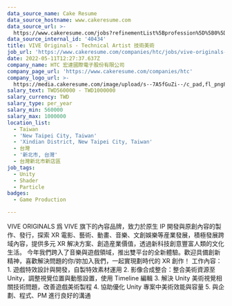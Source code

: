 ```yaml
---
data_source_name: Cake Resume
data_source_hostname: www.cakeresume.com
data_source_url: >-
  https://www.cakeresume.com/jobs?refinementList%5Bprofession%5D%5B0%5D=game-production&range%5Bsalary_range%5D%5Bmin%5D=1000000
data_source_internal_id: '40434'
title: VIVE Originals - Technical Artist 技術美術
job_url: 'https://www.cakeresume.com/companies/htc/jobs/vive-originals-technical-artist'
date: 2022-05-11T12:27:37.637Z
company_name: HTC 宏達國際電子股份有限公司
company_page_url: 'https://www.cakeresume.com/companies/htc'
company_logo_url: >-
  https://media.cakeresume.com/image/upload/s--7A5fGuZi--/c_pad,fl_png8,h_200,w_200/yogdqowu49ejouq8izp6.png
salary_text: TWD560000 - TWD1000000
salary_currency: TWD
salary_type: per_year
salary_min: 560000
salary_max: 1000000
location_list:
  - Taiwan
  - 'New Taipei City, Taiwan'
  - 'Xindian District, New Taipei City, Taiwan'
  - 台灣
  - '新北市, 台灣'
  - 台灣新北市新店區
job_tags:
  - Unity
  - Shader
  - Particle
badges:
  - Game Production

---
```


VIVE ORIGINALS 爲 VIVE 旗下的內容品牌，致力於原生 IP 開發與原創內容的製作、發行，探索 XR 電影、藝術、動畫、音樂、文創娛樂等産業發展，積極發展跨域內容，提供多元 XR 解决方案、創造産業價值，透過新科技創意豐富人類的文化生活。 今年我們跨入了音樂與遊戲領域，推出雙平台的全新體驗。歡迎具備創新精神，喜歡解決問題的你/妳加入我們，一起實現劃時代的 XR 創作！ 工作內容： 1. 遊戲特效設計與開發，自製特效素材運用 2. 影像合成整合：整合美術資源至Unity，調整視覺位置與動態設置，使用 Timeline 編輯 3. 解決 Unity 美術視覺相關技術問題，改善遊戲美術製程 4. 協助優化 Unity 專案中美術效能與容量 5. 與企劃、程式、PM 進行良好的溝通